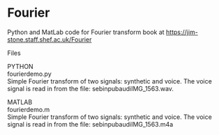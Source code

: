 # Fourier
Python and MatLab code for Fourier transform book at https://jim-stone.staff.shef.ac.uk/Fourier

Files

PYTHON <br>
fourierdemo.py<br>
Simple Fourier transform of two signals: synthetic and voice.
The voice signal is read in from the file: sebinpubaudiIMG_1563.wav.

MATLAB<br>
fourierdemo.m<br>
Simple Fourier transform of two signals: synthetic and voice.
The voice signal is read in from the file: sebinpubaudiIMG_1563.m4a
